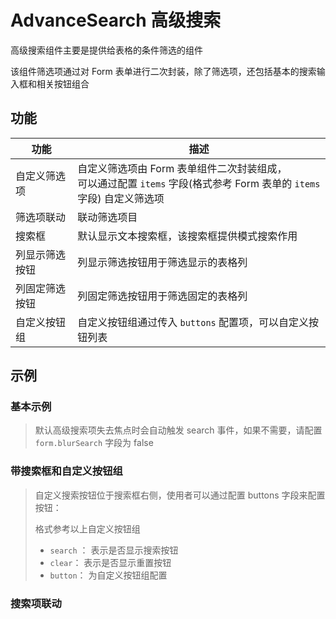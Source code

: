 # AdvanceSearch 高级搜索

高级搜索组件主要是提供给表格的条件筛选的组件

该组件筛选项通过对 Form 表单进行二次封装，除了筛选项，还包括基本的搜索输入框和相关按钮组合



## 功能

| 功能           | 描述                                                         |
| -------------- | ------------------------------------------------------------ |
| 自定义筛选项   | 自定义筛选项由 Form 表单组件二次封装组成，<br />可以通过配置 `items`  字段(格式参考 Form 表单的 `items` 字段) 自定义筛选项 |
| 筛选项联动     | 联动筛选项目                                                 |
| 搜索框         | 默认显示文本搜索框，该搜索框提供模式搜索作用                 |
| 列显示筛选按钮 | 列显示筛选按钮用于筛选显示的表格列                           |
| 列固定筛选按钮 | 列固定筛选按钮用于筛选固定的表格列                           |
| 自定义按钮组   | 自定义按钮组通过传入 `buttons` 配置项，可以自定义按钮列表    |



## 示例

### 基本示例

> 默认高级搜索项失去焦点时会自动触发 search 事件，如果不需要，请配置 `form.blurSearch` 字段为 false

<xw-demo
    demo-height="200px"
    source-code="element-plus:::search/search-demo"
/>

### 带搜索框和自定义按钮组

> 自定义搜索按钮位于搜索框右侧，使用者可以通过配置 buttons 字段来配置按钮：
>
> 格式参考以上自定义按钮组
>
> * `search` ： 表示是否显示搜索按钮
> * `clear`： 表示是否显示重置按钮
> * `button`： 为自定义按钮组配置

<xw-demo
    demo-height="200px"
    source-code="element-plus:::search/search-input-demo"
/>

### 搜索项联动

<xw-demo
    demo-height="200px"
    source-code="element-plus:::search/search-cascade-demo"
/>